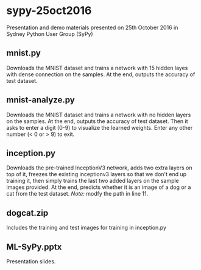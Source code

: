 # sypy-25oct2016
Presentation and demo materials presented on 25th October 2016 in Sydney Python User Group (SyPy)

## mnist.py
Downloads the MNIST dataset and trains a network with 15 hidden layes with dense connection on the samples. At the end, outputs the accuracy of test dataset.

## mnist-analyze.py
Downloads the MNIST dataset and trains a network with no hidden layers on the samples. At the end, outputs the accuracy of test dataset. Then it asks to enter a digit (0-9) to visualize the learned weights. Enter any other number (< 0 or > 9) to exit.

## inception.py
Downloads the pre-trained InceptionV3 network, adds two extra layers on top of it, freezes the existing inceptionv3 layers so that we don't end up training it, then simply trains the last two added layers on the sample images provided. At the end, predicts whether it is an image of a dog or a cat from the test dataset. _Note:_ modfy the path in line 11.

## dogcat.zip
Includes the training and test images for training in inception.py

## ML-SyPy.pptx
Presentation slides.